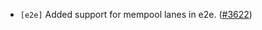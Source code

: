 - `[e2e]` Added support for mempool lanes in e2e. 
  ([#3622](https://github.com/depinnetwork/por-consensus/pull/3622))
